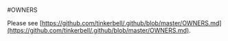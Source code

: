#OWNERS

Please see [https://github.com/tinkerbell/.github/blob/master/OWNERS.md](https://github.com/tinkerbell/.github/blob/master/OWNERS.md).
